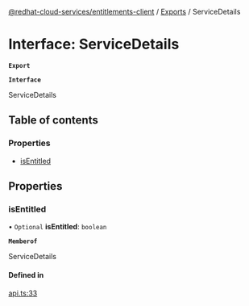 [@redhat-cloud-services/entitlements-client](../README.md) / [Exports](../modules.md) / ServiceDetails

# Interface: ServiceDetails

**`Export`**

**`Interface`**

ServiceDetails

## Table of contents

### Properties

- [isEntitled](ServiceDetails.md#isentitled)

## Properties

### isEntitled

• `Optional` **isEntitled**: `boolean`

**`Memberof`**

ServiceDetails

#### Defined in

[api.ts:33](https://github.com/mkholjuraev/javascript-clients/blob/master/packages/entitlements/api.ts#L33)
